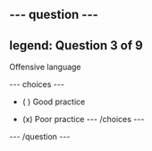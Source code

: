 --- question ---
---
legend: Question 3 of 9
---

Offensive language

--- choices ---
- ( ) Good practice

- (x) Poor practice
--- /choices ---

--- /question ---
